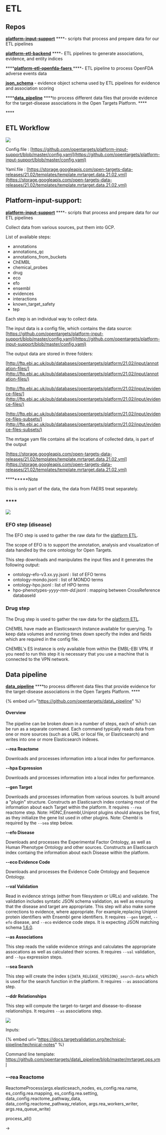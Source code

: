 # ETL

## Repos

[**platform-input-support**](https://github.com/opentargets/platform-input-support) ****- scripts that process and prepare data for our ETL pipelines 

[**platform-etl-backend**](https://github.com/opentargets/platform-etl-backend) ****- ETL pipelines to generate associations, evidence, and entity indices 

\*\*\*\*[**platform-etl-openfda-faers** ](https://github.com/opentargets/platform-etl-openfda-faers) ****- ETL pipeline to process OpenFDA adverse events data 

[**json\_schema**](https://github.com/opentargets/json_schema) - evidence object schema used by ETL pipelines for evidence and association scoring

\*\*\*\*[**data\_pipeline**](https://github.com/opentargets/data_pipeline)  ****to process different data files that provide evidence for the target-disease associations in the Open Targets Platform. ****

\*\*\*\*

## ETL Workflow

![](../.gitbook/assets/untitled-document-2-.png)

Config.file : [https://github.com/opentargets/platform-input-support/blob/master/config.yaml](https://github.com/opentargets/platform-input-support/blob/master/config.yaml)

Yaml.file : [https://storage.googleapis.com/open-targets-data-releases/21.02/templates/template.mrtarget.data.21.02.yml](https://storage.googleapis.com/open-targets-data-releases/21.02/templates/template.mrtarget.data.21.02.yml) 

## Platform-input-support:

[**platform-input-support**](https://github.com/opentargets/platform-input-support) ****- scripts that process and prepare data for our ETL pipelines 

Collect data from various sources, put them into GCP.   

List of available steps:

* annotations
* annotations\_qc
* annotations\_from\_buckets
* ChEMBL
* chemical\_probes
* drug
* eco
* efo
* ensembl
* evidences
* interactions
* known\_target\_safety
* tep

Each step is an individual way to collect data. 

The input data is a config file, which contains the data source:   
[https://github.com/opentargets/platform-input-support/blob/master/config.yaml](https://github.com/opentargets/platform-input-support/blob/master/config.yaml) 

The output data are stored in three folders:

[http://ftp.ebi.ac.uk/pub/databases/opentargets/platform/21.02/input/annotation-files/](http://ftp.ebi.ac.uk/pub/databases/opentargets/platform/21.02/input/annotation-files/)

[http://ftp.ebi.ac.uk/pub/databases/opentargets/platform/21.02/input/evidence-files/](http://ftp.ebi.ac.uk/pub/databases/opentargets/platform/21.02/input/evidence-files/)

[http://ftp.ebi.ac.uk/pub/databases/opentargets/platform/21.02/input/evidence-files-subsets/](http://ftp.ebi.ac.uk/pub/databases/opentargets/platform/21.02/input/evidence-files-subsets/)

The  mrtage yam file contains all the locations of collected data, is part of the output 

[https://storage.googleapis.com/open-targets-data-releases/21.02/templates/template.mrtarget.data.21.02.yml](https://storage.googleapis.com/open-targets-data-releases/21.02/templates/template.mrtarget.data.21.02.yml)  


\*\*\*\*\*\*\*\*\*Note

this is only part of the data, the data from FAERS  treat separately. 





### \*\*\*\*

![](../.gitbook/assets/platform-input-support.jpeg)

### EFO step \(disease\)

The EFO step is used to gather the raw data for the [platform ETL](https://github.com/opentargets/platform-etl-backend).

The scope of EFO is to support the annotation, analysis and visualization of data handled by the core ontology for Open Targets.

This step downloads and manipulates the input files and it generates the following output:

* ontology-efo-v3.xx.yy.jsonl : list of EFO terms
* ontology-mondo.jsonl : list of MONDO terms
* ontology-hpo.jsonl : list of HPO terms
* hpo-phenotypes-_yyyy-mm-dd_.jsonl : mapping between CrossReference databaseId

### Drug step

The Drug step is used to gather the raw data for the [platform ETL](https://github.com/opentargets/platform-etl-backend).

ChEMBL have made an Elasticsearch instance available for querying. To keep data volumes and running times down specify the index and fields which are required in the config file.

ChEMBL's ES instance is only available from within the EMBL-EBI VPN. If you need to run this step it is necessary that you use a machine that is connected to the VPN network.



## Data pipeline

[**data\_pipeline**](https://github.com/opentargets/data_pipeline)  ****to process different data files that provide evidence for the target-disease associations in the Open Targets Platform. ****

{% embed url="https://github.com/opentargets/data\_pipeline" %}



#### Overview

The pipeline can be broken down in a number of steps, each of which can be run as a separate command. Each command typically reads data from one or more sources \(such as a URL or local file, or Elasticsearch\) and writes into one or more Elasticsearch indexes.

**--rea Reactome**

Downloads and processes information into a local index for performance.

**--hpa Expression**

Downloads and processes information into a local index for performance.

**--gen Target**

Downloads and processes information from various sources. Is built around a "plugin" structure. Constructs an Elasticsarch index containg most of the information about each Target within the platform. It requires `--rea` reactome step. Note: HGNC,Ensembl,Uniprot plugins should always be first, as they initialize the gene list used in other plugins. Note: Chembl is required by the `--sea` step below.

**--efo Disease**

Downloads and processes the Experimental Factor Ontology, as well as Human Phenotype Ontology and other sources. Constructs an Elasticsarch index containg the information about each Disease within the platform.

**--eco Evidence Code**

Downloads and processes the Evidence Code Ontology and Sequence Ontology.

**--val Validation**

Read in evidence strings \(either from filesystem or URLs\) and validate. The validation includes syntatic JSON schema validation, as well as ensuring that the disease and target are appropriate. This step will also make some corrections to evidence, where appropriate. For example,replacing Uniprot protein identifiers with Ensembl gene identifiers. It requires `--gen` target, `--efo` disease, and `--eco` evidence code steps. It is expecting JSON matching schema [1.6.0](https://raw.githubusercontent.com/opentargets/json_schema/1.6.0/opentargets.json).

**--as Associations**

This step reads the valide evidence strings and calculates the appropriate assocations as well as calculated their scores. It requires `--val` validation, and `--hpa` expression steps.

**--sea Search**

This step will create the index `${DATA_RELEASE_VERSION}_search-data` which is used for the search function in the platform. It requires `--as` associations step.

**--ddr Relationships**

This step will compute the target-to-target and disease-to-disease relationships. It requires `--as` associations step.  


![](../.gitbook/assets/screen-shot-2021-04-09-at-1.33.13-pm.png)



Inputs:

{% embed url="https://docs.targetvalidation.org/technical-pipeline/technical-notes" %}

Command line template: https://github.com/opentargets/data\_pipeline/blob/master/mrtarget.ops.yml

### **--rea Reactome**

ReactomeProcess\(args.elasticseach\_nodes, es\_config.rea.name, es\_config.rea.mapping, es\_config.rea.setting, data\_config.reactome\_pathway\_data, data\_config.reactome\_pathway\_relation, args.rea\_workers\_writer, args.rea\_queue\_write\)

process\_all\(\)

-&gt;



